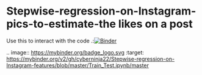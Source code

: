 # Stepwise-regression-on-Instagram-pics-to-estimate-the likes on a post 
 
 
 Use this to interact with the code .:[![Binder](https://mybinder.org/badge_logo.svg)](https://mybinder.org/v2/gh/cyberninja22/Stepwise-regression-on-Instagram-features/blob/master/Train_Test.ipynb/master)

.. image:: https://mybinder.org/badge_logo.svg
 :target: https://mybinder.org/v2/gh/cyberninja22/Stepwise-regression-on-Instagram-features/blob/master/Train_Test.ipynb/master

